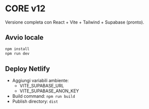 # CORE v12

Versione completa con React + Vite + Tailwind + Supabase (pronto).

## Avvio locale
```bash
npm install
npm run dev
```

## Deploy Netlify
- Aggiungi variabili ambiente:
  - VITE_SUPABASE_URL
  - VITE_SUPABASE_ANON_KEY
- Build command: `npm run build`
- Publish directory: `dist`
